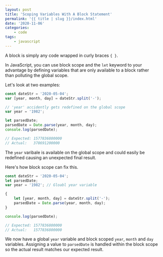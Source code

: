 ```yaml
---
layout: post
title: 'Scoping Variables With A Block Statement'
permalink: '{{ title | slug }}/index.html'
date: '2020-11-06'
categories:
    - code
tags:
    - javascript
---
```


A block is simply any code wrapped in curly braces `{ }`.

In JavaScript, you can use block scope and the `let` keyword to your advantage by defining variables that are only available to a block rather than polluting the global scope.

Let's look at two examples:

```javascript
const dateStr = '2020-05-04';
var [year, month, day] = dateStr.split('-');

// 'year' accidently gets redefined on the global scope
var year = '1982';

let parsedDate;
parsedDate = Date.parse(year, month, day);
console.log(parsedDate);

// Expected: 1577836800000
// Actual:   378691200000
```

The `year` varibale is available on the global scope and could easily be redefined causing an unexpected final result.

Here's how block scope can fix this.

```javascript
const dateStr = '2020-05-04';
let parsedDate;
var year = '1982'; // Gloabl year variable

{
	let [year, month, day] = dateStr.split('-');
	parsedDate = Date.parse(year, month, day);
}

console.log(parsedDate);

// Expected: 1577836800000
// Actual:   1577836800000
```

We now have a global `year` variable and block scoped `year`, `month` and `day` variables. Assigning a value to `parsedDate` is handled within the block scope so the actual result matches our expected result.
